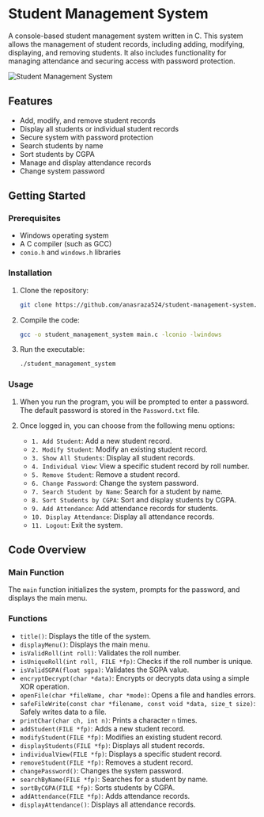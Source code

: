 # Student Management System

A console-based student management system written in C. This system allows the management of student records, including adding, modifying, displaying, and removing students. It also includes functionality for managing attendance and securing access with password protection.

![Student Management System](https://via.placeholder.com/800x400.png?text=Student+Management+System)

## Features

- Add, modify, and remove student records
- Display all students or individual student records
- Secure system with password protection
- Search students by name
- Sort students by CGPA
- Manage and display attendance records
- Change system password

## Getting Started

### Prerequisites

- Windows operating system
- A C compiler (such as GCC)
- `conio.h` and `windows.h` libraries

### Installation

1. Clone the repository:

    ```bash
    git clone https://github.com/anasraza524/student-management-system.git
    ```

2. Compile the code:

    ```bash
    gcc -o student_management_system main.c -lconio -lwindows
    ```

3. Run the executable:

    ```bash
    ./student_management_system
    ```

### Usage

1. When you run the program, you will be prompted to enter a password. The default password is stored in the `Password.txt` file.

2. Once logged in, you can choose from the following menu options:

    - `1. Add Student`: Add a new student record.
    - `2. Modify Student`: Modify an existing student record.
    - `3. Show All Students`: Display all student records.
    - `4. Individual View`: View a specific student record by roll number.
    - `5. Remove Student`: Remove a student record.
    - `6. Change Password`: Change the system password.
    - `7. Search Student by Name`: Search for a student by name.
    - `8. Sort Students by CGPA`: Sort and display students by CGPA.
    - `9. Add Attendance`: Add attendance records for students.
    - `10. Display Attendance`: Display all attendance records.
    - `11. Logout`: Exit the system.

## Code Overview

### Main Function

The `main` function initializes the system, prompts for the password, and displays the main menu.

### Functions

- `title()`: Displays the title of the system.
- `displayMenu()`: Displays the main menu.
- `isValidRoll(int roll)`: Validates the roll number.
- `isUniqueRoll(int roll, FILE *fp)`: Checks if the roll number is unique.
- `isValidSGPA(float sgpa)`: Validates the SGPA value.
- `encryptDecrypt(char *data)`: Encrypts or decrypts data using a simple XOR operation.
- `openFile(char *fileName, char *mode)`: Opens a file and handles errors.
- `safeFileWrite(const char *filename, const void *data, size_t size)`: Safely writes data to a file.
- `printChar(char ch, int n)`: Prints a character `n` times.
- `addStudent(FILE *fp)`: Adds a new student record.
- `modifyStudent(FILE *fp)`: Modifies an existing student record.
- `displayStudents(FILE *fp)`: Displays all student records.
- `individualView(FILE *fp)`: Displays a specific student record.
- `removeStudent(FILE *fp)`: Removes a student record.
- `changePassword()`: Changes the system password.
- `searchByName(FILE *fp)`: Searches for a student by name.
- `sortByCGPA(FILE *fp)`: Sorts students by CGPA.
- `addAttendance(FILE *fp)`: Adds attendance records.
- `displayAttendance()`: Displays all attendance records.

